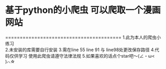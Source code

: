 # 基于python的小爬虫 可以爬取一个漫画网站
========================================
1.此为本人的爬虫小练习  
2.未安装的库需要自行安装
3.需在line 55 line 91 与 line98处更改保存路径
4.代码仅供学习 使用此爬虫请遵守法律法规
5.如果喜欢的话点个star吧～(∠・ω< )⌒☆